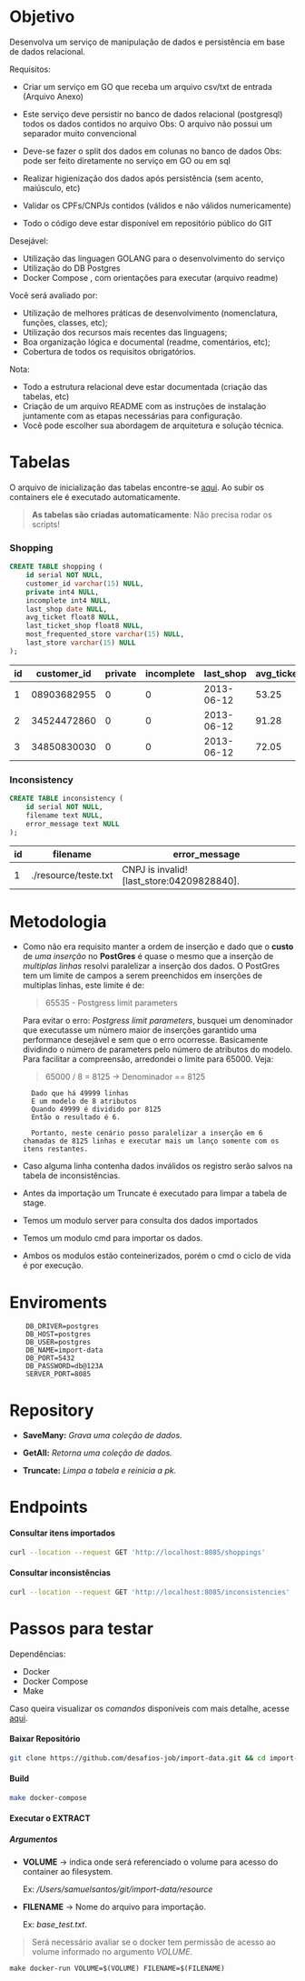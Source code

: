 # Objetivo

Desenvolva um serviço de manipulação de dados e persistência em base de dados relacional.

Requisitos:

- Criar um serviço em GO que receba um arquivo csv/txt de entrada (Arquivo Anexo)
- Este serviço deve persistir no banco de dados relacional (postgresql) todos os dados contidos no arquivo
  Obs: O arquivo não possui um separador muito convencional
 
- Deve-se fazer o split dos dados em colunas no banco de dados
 Obs: pode ser feito diretamente no serviço em GO ou em sql
 
- Realizar higienização dos dados após persistência (sem acento, maiúsculo, etc)
- Validar os CPFs/CNPJs contidos (válidos e não válidos numericamente)
- Todo o código deve estar disponível em repositório público do GIT
 
Desejável:

- Utilização das linguagen GOLANG para o desenvolvimento do serviço
- Utilização do DB Postgres
- Docker Compose , com orientações para executar (arquivo readme) 

Você será avaliado por:

- Utilização de melhores práticas de desenvolvimento (nomenclatura, funções, classes, etc);
- Utilização dos recursos mais recentes das linguagens;
- Boa organização lógica e documental (readme, comentários, etc);
- Cobertura de todos os requisitos obrigatórios.


Nota:

 - Todo a estrutura relacional deve estar documentada (criação das tabelas, etc)
 - Criação de um arquivo README com as instruções de instalação         juntamente com as etapas necessárias para configuração.
 - Você pode escolher sua abordagem de arquitetura e solução técnica.


# Tabelas

O arquivo de inicialização das tabelas encontre-se [aqui](./resource/ddl/init.sql). Ao subir os containers ele é executado automaticamente.

> **As tabelas são criadas automaticamente**: Não precisa rodar os scripts!

### Shopping

```sql
CREATE TABLE shopping (
	id serial NOT NULL,
	customer_id varchar(15) NULL,
	private int4 NULL,
	incomplete int4 NULL,
	last_shop date NULL,
	avg_ticket float8 NULL,
	last_ticket_shop float8 NULL,
	most_frequented_store varchar(15) NULL,
	last_store varchar(15) NULL
);
```

 | id  | customer_id | private | incomplete | last_shop  | avg_ticket | last_ticket_shop | most_frequented_store | last_store     |
 | --- | ----------- | ------- | ---------- | ---------- | ---------- | ---------------- | --------------------- | -------------- |
 | 1   | 08903682955 | 0       | 0          | 2013-06-12 | 53.25      | 53.25            | 79379491000850        | 79379491000850 |
 | 2   | 34524472860 | 0       | 0          | 2013-06-12 | 91.28      | 91.28            | 79379491000850        | 79379491000850 |
 | 3   | 34850830030 | 0       | 0          | 2013-06-12 | 72.05      | 72.05            |


### Inconsistency

```sql
CREATE TABLE inconsistency (
	id serial NOT NULL,
	filename text NULL,
	error_message text NULL
);
```

 | id  | filename             | error_message                              |
 | --- | -------------------- | ------------------------------------------ |
 | 1   | ./resource/teste.txt | CNPJ is invalid! [last_store:04209828840]. |


# Metodologia

- Como não era requisito manter a ordem de inserção e dado que o **custo** de _uma inserção_ no **PostGres** é quase o mesmo que a inserção de _multiplas linhas_ resolvi paralelizar a inserção dos dados. O PostGres tem um limite de campos a serem preenchidos em inserções de multiplas linhas, este limite é de: 
  
  > 65535 - Postgress limit parameters

  Para evitar o erro: *Postgress limit parameters*, busquei um denominador que executasse um número maior de inserções garantido uma performance desejável e sem que o erro ocorresse. Basicamente dividindo o número de parameters pelo número de atributos do modelo. Para facilitar a compreensão, arredondei o limite para 65000. Veja:

  > 65000 / 8 = 8125 -> Denominador == 8125
    
		Dado que há 49999 linhas
		E um modelo de 8 atributos
		Quando 49999 é dividido por 8125 
		Então o resultado é 6.

		Portanto, neste cenário posso paralelizar a inserção em 6 chamadas de 8125 linhas e executar mais um lanço somente com os itens restantes. 

- Caso alguma linha contenha dados inválidos os registro serão salvos na tabela de inconsistências.
- Antes da importação um Truncate é executado para limpar a tabela de stage.

- Temos um modulo server para consulta dos dados importados 
- Temos um modulo cmd para importar os dados.
- Ambos os modulos estão conteinerizados, porém o cmd o ciclo de vida é por execução.

# Enviroments

```env
  	DB_DRIVER=postgres
	DB_HOST=postgres
	DB_USER=postgres 
	DB_NAME=import-data
	DB_PORT=5432
	DB_PASSWORD=db@123A
	SERVER_PORT=8085
```

# Repository

 - **SaveMany:** _Grava uma coleção de dados._

 - **GetAll:** _Retorna uma coleção de dados._

 - **Truncate:** _Limpa a tabela e reinicia a pk._


# Endpoints  
  

#### Consultar itens importados

```bash
curl --location --request GET 'http://localhost:8085/shoppings' 
```

#### Consultar inconsistências

```bash
curl --location --request GET 'http://localhost:8085/inconsistencies' 
```

# Passos para testar

Dependências:
 - Docker 
 - Docker Compose
 - Make

Caso queira visualizar os *comandos* disponíveis com mais detalhe, acesse [aqui](./makefile).

#### Baixar Repositório
```bash
git clone https://github.com/desafios-job/import-data.git && cd import-data
```

#### Build
```bash
make docker-compose
```

#### Executar o EXTRACT

##### Argumentos

 - **VOLUME** -> indica onde será referenciado o volume para acesso do container ao filesystem.

	Ex: */Users/samuelsantos/git/import-data/resource*

 - **FILENAME** -> Nome do arquivo para importação. 
	
	Ex: *base_test.txt*. 

> Será necessário avaliar se o docker tem permissão de acesso ao volume informado no argumento *VOLUME*.
```
make docker-run VOLUME=$(VOLUME) FILENAME=$(FILENAME)
```

